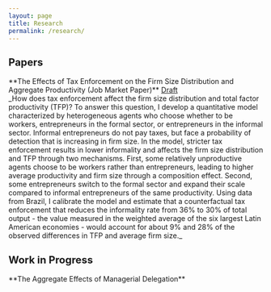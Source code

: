 ```yaml
---
layout: page
title: Research
permalink: /research/
---
```

<h2 style="font-size: 20px; font-weight: bold;">Papers</h2>
**The Effects of Tax Enforcement on the Firm Size Distribution and Aggregate Productivity (Job Market Paper)** <a href="/assets/Paper_Tax_Enforcement.pdf" target="_blank">Draft</a><br>
_How does tax enforcement affect the firm size distribution and total factor productivity (TFP)? To answer this question, I develop a quantitative model characterized by heterogeneous agents who choose whether to be workers, entrepreneurs in the formal sector, or entrepreneurs in the informal sector. Informal entrepreneurs do not pay taxes, but face a probability of detection that is increasing in firm size. In the model, stricter tax enforcement results in lower informality and affects the firm size distribution and TFP through two mechanisms. First, some relatively unproductive agents choose to be workers rather than entrepreneurs, leading to higher average productivity and firm size through a composition effect. Second, some entrepreneurs switch to the formal sector and expand their scale compared to informal entrepreneurs of the same productivity. Using data from Brazil, I calibrate the model and estimate that a counterfactual tax enforcement that reduces the informality rate from 36% to 30% of total output - the value measured in the weighted average of the six largest Latin American economies - would account for about 9% and 28% of the observed differences in TFP and average firm size._

<h2 style="font-size: 20px; font-weight: bold;">Work in Progress</h2>
**The Aggregate Effects of Managerial Delegation**

